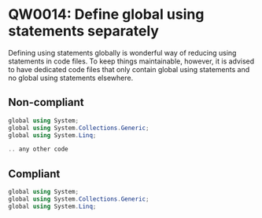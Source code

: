 ﻿# QW0014: Define global using statements separately

Defining using statements globally is wonderful way of reducing using statements
in code files. To keep things maintainable, however, it is advised to have
dedicated code files that only contain global using statements and no global
using statements elsewhere.

## Non-compliant
``` C#
global using System;
global using System.Collections.Generic;
global using System.Linq;

.. any other code
```

## Compliant
``` C#
global using System;
global using System.Collections.Generic;
global using System.Linq;
```
